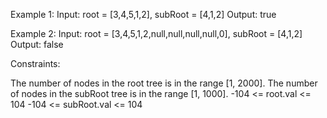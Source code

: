 
Example 1:
Input: root = [3,4,5,1,2], subRoot = [4,1,2]
Output: true

Example 2:
Input: root = [3,4,5,1,2,null,null,null,null,0], subRoot = [4,1,2]
Output: false

Constraints:

The number of nodes in the root tree is in the range [1, 2000].
The number of nodes in the subRoot tree is in the range [1, 1000].
-104 <= root.val <= 104
-104 <= subRoot.val <= 104